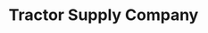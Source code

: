 ---
title: "Tractor Supply Company"
url: /erie/tractor-supply-company-buffalo-road/
shop: general
---